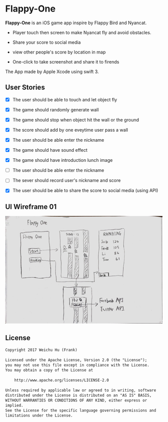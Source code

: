 # Flappy-One

**Flappy-One** is an iOS game app inspire by Flappy Bird and Nyancat.

* Player touch then screen to make Nyancat fly and avoid obstacles.

* Share your score to social media

* view other people's score by location in map

* One-click to take screenshot and share it to firends

The App made by Apple Xcode using swift 3.

## User Stories

- [x] The user should be able to touch and let object fly
- [x] The game should randomly generate wall
- [x] The game should stop when object hit the wall or the ground
- [x] The score should add by one eveytime user pass a wall
- [x] The user should be able enter the nickname
- [x] The game should have sound effect
- [x] The game should have introduction lunch image
- [ ] The user should be able enter the nickname
- [ ] The sever should record user's nickname and score
- [x] The user should be able to share the score to social media (using API)


## UI Wireframe 01

<img src=https://github.com/Flappy-BoilerMaker/Flappy-One/blob/master/UI_01.png title='Game Cover Page' width='500' alt='Game Cover Page' />

## License

    Copyright 2017 Weichu Hu (Frank)

    Licensed under the Apache License, Version 2.0 (the "License");
    you may not use this file except in compliance with the License.
    You may obtain a copy of the License at

        http://www.apache.org/licenses/LICENSE-2.0

    Unless required by applicable law or agreed to in writing, software
    distributed under the License is distributed on an "AS IS" BASIS,
    WITHOUT WARRANTIES OR CONDITIONS OF ANY KIND, either express or implied.
    See the License for the specific language governing permissions and
    limitations under the License.
